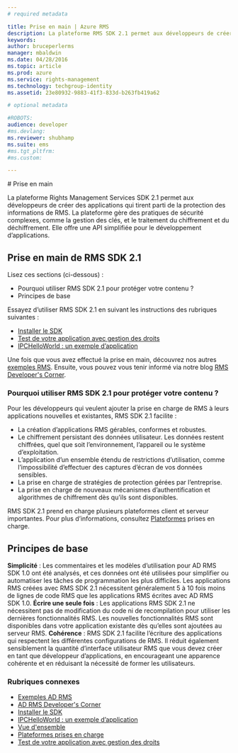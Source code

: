 ```yaml
---
# required metadata

title: Prise en main | Azure RMS
description: La plateforme RMS SDK 2.1 permet aux développeurs de créer des applications qui tirent parti de la protection des informations de RMS.
keywords:
author: bruceperlerms
manager: mbaldwin
ms.date: 04/28/2016
ms.topic: article
ms.prod: azure
ms.service: rights-management
ms.technology: techgroup-identity
ms.assetid: 23e80932-9883-41f3-833d-b263fb419a62

# optional metadata

#ROBOTS:
audience: developer
#ms.devlang:
ms.reviewer: shubhamp
ms.suite: ems
#ms.tgt_pltfrm:
#ms.custom:

---
```


﻿# Prise en main

La plateforme Rights Management Services SDK 2.1 permet aux développeurs de créer des applications qui tirent parti de la protection des informations de RMS. La plateforme gère des pratiques de sécurité complexes, comme la gestion des clés, et le traitement du chiffrement et du déchiffrement. Elle offre une API simplifiée pour le développement d’applications.

## Prise en main de RMS SDK 2.1

Lisez ces sections (ci-dessous) :

-   Pourquoi utiliser RMS SDK 2.1 pour protéger votre contenu ?
-   Principes de base

Essayez d’utiliser RMS SDK 2.1 en suivant les instructions des rubriques suivantes :

-   [Installer le SDK](create-your-first-rights-aware-application.md)
-   [Test de votre application avec gestion des droits](running-your-first-application.md)
-   [IPCHelloWorld : un exemple d’application](how-to-build-your-first-application.md)

Une fois que vous avez effectué la prise en main, découvrez nos autres [exemples RMS](samples.md). Ensuite, vous pouvez vous tenir informé via notre blog [RMS Developer's Corner](http://blogs.msdn.com/b/rms/).

### Pourquoi utiliser RMS SDK 2.1 pour protéger votre contenu ?

Pour les développeurs qui veulent ajouter la prise en charge de RMS à leurs applications nouvelles et existantes, RMS SDK 2.1 facilite :

-   La création d’applications RMS gérables, conformes et robustes.
-   Le chiffrement persistant des données utilisateur. Les données restent chiffrées, quel que soit l’environnement, l’appareil ou le système d’exploitation.
-   L’application d’un ensemble étendu de restrictions d’utilisation, comme l’impossibilité d’effectuer des captures d’écran de vos données sensibles.
-   La prise en charge de stratégies de protection gérées par l’entreprise.
-   La prise en charge de nouveaux mécanismes d’authentification et algorithmes de chiffrement dès qu’ils sont disponibles.

RMS SDK 2.1 prend en charge plusieurs plateformes client et serveur importantes. Pour plus d’informations, consultez [Plateformes](supported-platforms.md) prises en charge.

## Principes de base

**Simplicité** : Les commentaires et les modèles d’utilisation pour AD RMS SDK 1.0 ont été analysés, et ces données ont été utilisées pour simplifier ou automatiser les tâches de programmation les plus difficiles. Les applications RMS créées avec RMS SDK 2.1 nécessitent généralement 5 à 10 fois moins de lignes de code RMS que les applications RMS écrites avec AD RMS SDK 1.0.
**Écrire une seule fois** : Les applications RMS SDK 2.1 ne nécessitent pas de modification du code ni de recompilation pour utiliser les dernières fonctionnalités RMS. Les nouvelles fonctionnalités RMS sont disponibles dans votre application existante dès qu’elles sont ajoutées au serveur RMS.
**Cohérence** : RMS SDK 2.1 facilite l’écriture des applications qui respectent les différentes configurations de RMS. Il réduit également sensiblement la quantité d’interface utilisateur RMS que vous devez créer en tant que développeur d’applications, en encourageant une apparence cohérente et en réduisant la nécessité de former les utilisateurs.

### Rubriques connexes

* [Exemples AD RMS](samples.md)
* [AD RMS Developer's Corner](http://blogs.msdn.com/b/rms/)
* [Installer le SDK](create-your-first-rights-aware-application.md)
* [IPCHelloWorld : un exemple d’application](how-to-build-your-first-application.md)
* [Vue d'ensemble](ad-rms-overview.md)
* [Plateformes prises en charge](supported-platforms.md)
* [Test de votre application avec gestion des droits](running-your-first-application.md)
 

 





<!--HONumber=Apr16_HO3-->


